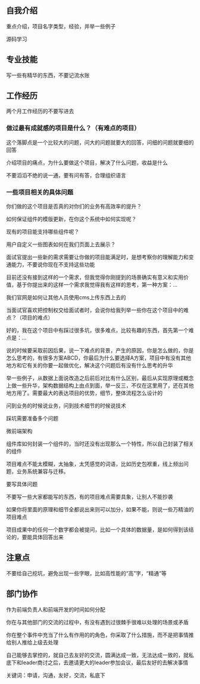 ## 自我介绍

重点介绍，项目名字类型，经验，并举一些例子

源码学习





## 专业技能

写一些有精华的东西，不要记流水账





## 工作经历

两个月工作经历的不要写进去





### 做过最有成就感的项目是什么？（有难点的项目）

这个落脚点是一个比较大的问题，问大的问题就要大的回答，问细的问题就要细的回答

介绍项目的痛点，为什么要做这个项目，解决了什么问题，收益是什么

不要滔滔不绝的说一通，要有问有答，合理组织语言





### 一些项目相关的具体问题

你们做的这个项目是否真的对你们的业务有高效率的提升？

如何保证组件的模版更新，在你这个系统中如何实现呢？

现有的项目能支持哪些组件呢？

用户自定义一些图表如何在我们页面上去展示？





面试官提出一些新的需求需要让你做的项目能满足时，是想考察你的理解能力和变通能力，不要说你现在不支持这些功能

目前还没有接到这样的一个需求，但我觉得你刚提到的场景确实有意义和实用价值，基于你提出来的这样一个需求我觉得我有这样的思考，第一种方案：…

我们官网是如何让其他人员使用cms上传东西上去的





当面试官喜欢把控制权交给面试者时，会说你给我列举一些你在这个项目中的难点？（项目的难点）

好的，我在这个项目中有踩过很多坑，很多难点，比较有趣的东西，首先第一个难点是：…



说的时候要采取前因后果，说一下难点的背景，产生的原因，你是怎么做的，你是怎么思考的，有很多方案ABCD，你最后为什么要选择A方案，项目中有没有其他地方和它有关的你要一起做优化，解决这个问题后有没有什么思考的升华



举一些例子，从数据上面说改造之后前后对比有什么区别，最后从实现原理或概念上做一些升华，架构数据结构上由点到面，举一反三，不仅在这里用了，还在其他地方用了。需要最大的表达项目的优势，细节，整体流程怎么设计的



问到业务的时候说业务，问到技术细节的时候说技术



踩坑需要准备多个问题



微前端架构



组件库如何封装一个组件的，当时还没有出现那么一个特性，所以自己封装了相关的组件



项目难点不能太模糊，太抽象，太凭感觉的词语，比如历史包袱重，线上频出问题，业务系统兼容与迁移。

要写具体问题

不要写一些大家都能写的东西，有的项目难点需要具象，让别人不能抄袭

如果你将里面的原理和细节全都说出来则可以加分，如果不能，则说一些万精油的项目难点



项目成果中的任何一个数字都会被提问，比如一个具体的数据量，是如何得到该结论的，要能具体回答出来







## 注意点

不要给自己挖坑，避免出现一些字眼，比如高性能的“高”字，“精通“等





## 部门协作

作为前端负责人和前端开发的时间如何分配



你在与其他部门的交流的过程中，有没有遇到过很棘手很难以处理的场景或矛盾

你在整个事件中充当了什么有作用的的角色，你采取了什么措施，而不是把事情推给别人推给上级去处理

自己能够去掌控的，就自己去友好的交流，圆满达成一致，无法达成一致的，就私底下和leader商讨之后，去邀请更大的leader参加会议，最后友好的去解决事情

关键词：申请，沟通，友好，交流，私底下
